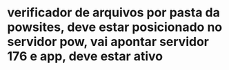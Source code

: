 # verificador de arquivos por pasta da powsites, deve estar posicionado no servidor pow, vai apontar servidor 176 e app, deve estar ativo
